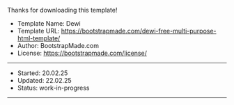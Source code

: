 Thanks for downloading this template!

+ Template Name: Dewi
+ Template URL: https://bootstrapmade.com/dewi-free-multi-purpose-html-template/
+ Author: BootstrapMade.com
+ License: https://bootstrapmade.com/license/
---

- Started: 20.02.25
- Updated: 22.02.25
- Status: work-in-progress
---
